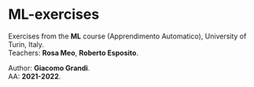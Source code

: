 # ML-exercises

Exercises from the **ML** course (Apprendimento Automatico), University of Turin, Italy.  
Teachers: **Rosa Meo**, **Roberto Esposito**.

Author: **Giacomo Grandi**.  
AA: **2021-2022**.
